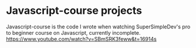 # Javascript-course projects

Javascript-course is the code I wrote when watching SuperSimpleDev's
pro to beginner course on Javascript, currently incomplete. 
https://www.youtube.com/watch?v=SBmSRK3feww&t=16914s
